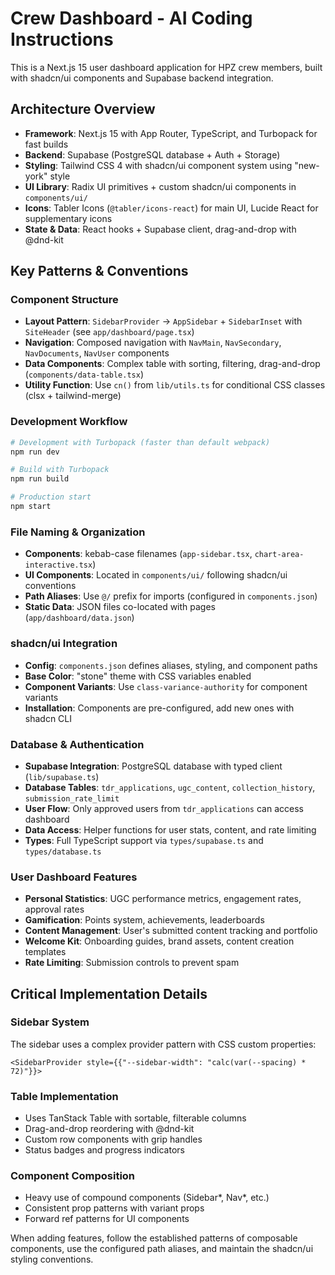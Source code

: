 # Crew Dashboard - AI Coding Instructions

This is a Next.js 15 user dashboard application for HPZ crew members, built with shadcn/ui components and Supabase backend integration.

## Architecture Overview

- **Framework**: Next.js 15 with App Router, TypeScript, and Turbopack for fast builds
- **Backend**: Supabase (PostgreSQL database + Auth + Storage)
- **Styling**: Tailwind CSS 4 with shadcn/ui component system using "new-york" style
- **UI Library**: Radix UI primitives + custom shadcn/ui components in `components/ui/`
- **Icons**: Tabler Icons (`@tabler/icons-react`) for main UI, Lucide React for supplementary icons
- **State & Data**: React hooks + Supabase client, drag-and-drop with @dnd-kit

## Key Patterns & Conventions

### Component Structure

- **Layout Pattern**: `SidebarProvider` → `AppSidebar` + `SidebarInset` with `SiteHeader` (see `app/dashboard/page.tsx`)
- **Navigation**: Composed navigation with `NavMain`, `NavSecondary`, `NavDocuments`, `NavUser` components
- **Data Components**: Complex table with sorting, filtering, drag-and-drop (`components/data-table.tsx`)
- **Utility Function**: Use `cn()` from `lib/utils.ts` for conditional CSS classes (clsx + tailwind-merge)

### Development Workflow

```bash
# Development with Turbopack (faster than default webpack)
npm run dev

# Build with Turbopack
npm run build

# Production start
npm start
```

### File Naming & Organization

- **Components**: kebab-case filenames (`app-sidebar.tsx`, `chart-area-interactive.tsx`)
- **UI Components**: Located in `components/ui/` following shadcn/ui conventions
- **Path Aliases**: Use `@/` prefix for imports (configured in `components.json`)
- **Static Data**: JSON files co-located with pages (`app/dashboard/data.json`)

### shadcn/ui Integration

- **Config**: `components.json` defines aliases, styling, and component paths
- **Base Color**: "stone" theme with CSS variables enabled
- **Component Variants**: Use `class-variance-authority` for component variants
- **Installation**: Components are pre-configured, add new ones with shadcn CLI

### Database & Authentication

- **Supabase Integration**: PostgreSQL database with typed client (`lib/supabase.ts`)
- **Database Tables**: `tdr_applications`, `ugc_content`, `collection_history`, `submission_rate_limit`
- **User Flow**: Only approved users from `tdr_applications` can access dashboard
- **Data Access**: Helper functions for user stats, content, and rate limiting
- **Types**: Full TypeScript support via `types/supabase.ts` and `types/database.ts`

### User Dashboard Features

- **Personal Statistics**: UGC performance metrics, engagement rates, approval rates
- **Gamification**: Points system, achievements, leaderboards
- **Content Management**: User's submitted content tracking and portfolio
- **Welcome Kit**: Onboarding guides, brand assets, content creation templates
- **Rate Limiting**: Submission controls to prevent spam

## Critical Implementation Details

### Sidebar System

The sidebar uses a complex provider pattern with CSS custom properties:

```tsx
<SidebarProvider style={{"--sidebar-width": "calc(var(--spacing) * 72)"}}>
```

### Table Implementation

- Uses TanStack Table with sortable, filterable columns
- Drag-and-drop reordering with @dnd-kit
- Custom row components with grip handles
- Status badges and progress indicators

### Component Composition

- Heavy use of compound components (Sidebar*, Nav*, etc.)
- Consistent prop patterns with variant props
- Forward ref patterns for UI components

When adding features, follow the established patterns of composable components, use the configured path aliases, and maintain the shadcn/ui styling conventions.

